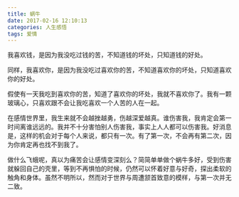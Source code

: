 ```yaml
---
title: 蜗牛
date: 2017-02-16 12:10:13
categories: 人生感悟
tags: 爱情
---
```


我喜欢钱，是因为我没吃过钱的苦，不知道钱的坏处，只知道钱的好处。

同样，我喜欢你，是因为我没吃过喜欢你的苦，不知道喜欢你的坏处，只知道喜欢你的好处。

假使有一天我吃到喜欢你的苦，知道了喜欢你的坏处，我就不喜欢你了。我有一颗玻璃心，只喜欢跟不会让我吃喜欢一个人苦的人在一起。

在感情世界里，我生来就不会越挫越勇，伤越深爱越真。谁伤害我，我肯定会第一时间离谁远远的。我并不十分害怕别人伤害我，事实上人人都可以伤害我。好消息是，这样的机会对于每个人来说，都只有一次。有了第一次，不会再有第二次，因为你肯定再也找不到我了。

做什么飞蛾呢，真以为痛苦会让感情变深刻么？简简单单做个蜗牛多好，受到伤害就躲回自己的壳里，等到不再惧怕的时候，仍然可以怀着好意与好奇，探出柔软的触角和身体。虽然不明所以，然而对于世界与周遭颔首致意的模样，与第一次并无二致。
